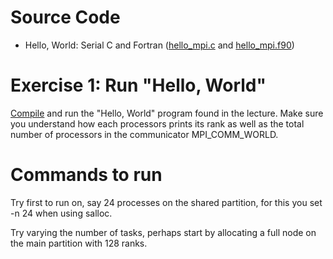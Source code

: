 
# Source Code

- Hello, World: Serial C and Fortran ([hello_mpi.c](hello_mpi.c) and [hello_mpi.f90](hello_mpi.f90)) 

# Exercise 1: Run "Hello, World"

[Compile](https://www.pdc.kth.se/support/documents/software_development/development.html) 
and run the "Hello, World" program found in the lecture. Make sure you understand how each processors prints its rank as well as the total number of processors in the communicator MPI_COMM_WORLD.

# Commands to run
Try first to run on, say 24 processes on the shared partition, for this you set -n 24 when using salloc.

Try varying the number of tasks, perhaps start by allocating a full node on the main partition with 128 ranks.

